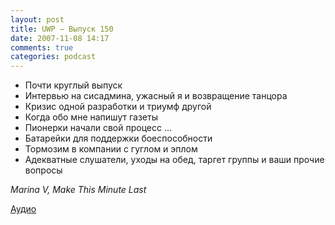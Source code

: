 ```yaml
---
layout: post
title: UWP – Выпуск 150
date: 2007-11-08 14:17
comments: true
categories: podcast
---
```


- Почти круглый выпуск
- Интервью на сисадмина, ужасный я и возвращение танцора
- Кризис одной разработки и триумф другой
- Когда обо мне напишут газеты
- Пионерки начали свой процесс ...
- Батарейки для поддержки боеспособности
- Тормозим в компании с гуглом и эплом
- Адекватные слушатели, уходы на обед, таргет группы и ваши прочие вопросы

_Marina V, Make This Minute Last_

[Аудио](https://podcast.umputun.com/media/ump_podcast150.mp3)
<audio src="https://podcast.umputun.com/media/ump_podcast150.mp3" preload="none">
